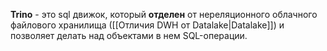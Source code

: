 **Trino** - это sql движок, который **отделен** от нереляционного облачного файлового хранилища ([[Отличия DWH от Datalake|Datalake]]) и позволяет делать над объектами в нем SQL-операции.